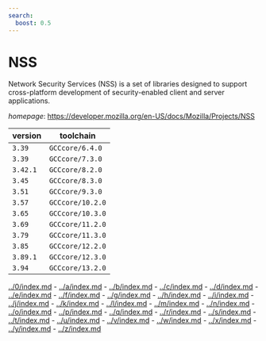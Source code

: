 ```yaml
---
search:
  boost: 0.5
---
```

# NSS

Network Security Services (NSS) is a set of libraries designed to support cross-platform development  of security-enabled client and server applications.

*homepage*: <https://developer.mozilla.org/en-US/docs/Mozilla/Projects/NSS>

version | toolchain
--------|----------
``3.39`` | ``GCCcore/6.4.0``
``3.39`` | ``GCCcore/7.3.0``
``3.42.1`` | ``GCCcore/8.2.0``
``3.45`` | ``GCCcore/8.3.0``
``3.51`` | ``GCCcore/9.3.0``
``3.57`` | ``GCCcore/10.2.0``
``3.65`` | ``GCCcore/10.3.0``
``3.69`` | ``GCCcore/11.2.0``
``3.79`` | ``GCCcore/11.3.0``
``3.85`` | ``GCCcore/12.2.0``
``3.89.1`` | ``GCCcore/12.3.0``
``3.94`` | ``GCCcore/13.2.0``

[../0/index.md](0) - [../a/index.md](a) - [../b/index.md](b) - [../c/index.md](c) - [../d/index.md](d) - [../e/index.md](e) - [../f/index.md](f) - [../g/index.md](g) - [../h/index.md](h) - [../i/index.md](i) - [../j/index.md](j) - [../k/index.md](k) - [../l/index.md](l) - [../m/index.md](m) - [../n/index.md](n) - [../o/index.md](o) - [../p/index.md](p) - [../q/index.md](q) - [../r/index.md](r) - [../s/index.md](s) - [../t/index.md](t) - [../u/index.md](u) - [../v/index.md](v) - [../w/index.md](w) - [../x/index.md](x) - [../y/index.md](y) - [../z/index.md](z)

